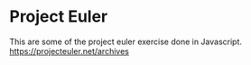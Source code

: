 # Project Euler

This are some of the project euler exercise done in Javascript.
https://projecteuler.net/archives
